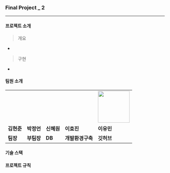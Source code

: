 ### Final Project _ 2 


---


#### 프로젝트 소개


>개요

-

>구현

-


#### 팀원 소개
<table>
  <tr>
    <td>
        <a href="">
            <img src="">
        </a>
    </td>
    <td>
        <a href="">
            <img src="">
        </a>
    </td>
    <td>
        <a href="">
            <img src="">
        </a>
    </td>
    <td>
        <a href="">
            <img src="">
        </a>
    </td>
    <td>
        <a href="https://github.com/LeeeYumin">
            <img src="https://github.com/LeeeYumin/ilggijang/assets/152114081/15340e5e-ba1b-4eb3-acb3-82e07fd90cab.png" width="100" height="100">
        </a>
    </td>
  </tr>
  <tr>
    <td><b>김현준</b></td>
    <td><b>박정언</b></td>
    <td><b>신혜원</b></td>
    <td><b>이효진</b></td>
    <td><b>이유민</b></td>
  </tr>
  <tr>
    <td><b>팀장</b></td>
    <td><b>부팀장</b></td>
    <td><b>DB</b></td>
    <td><b>개발환경구축</b></td>
    <td><b>깃허브</b></td>
  </tr>
</table>


#### 기술 스택

#### 프로젝트 규칙


